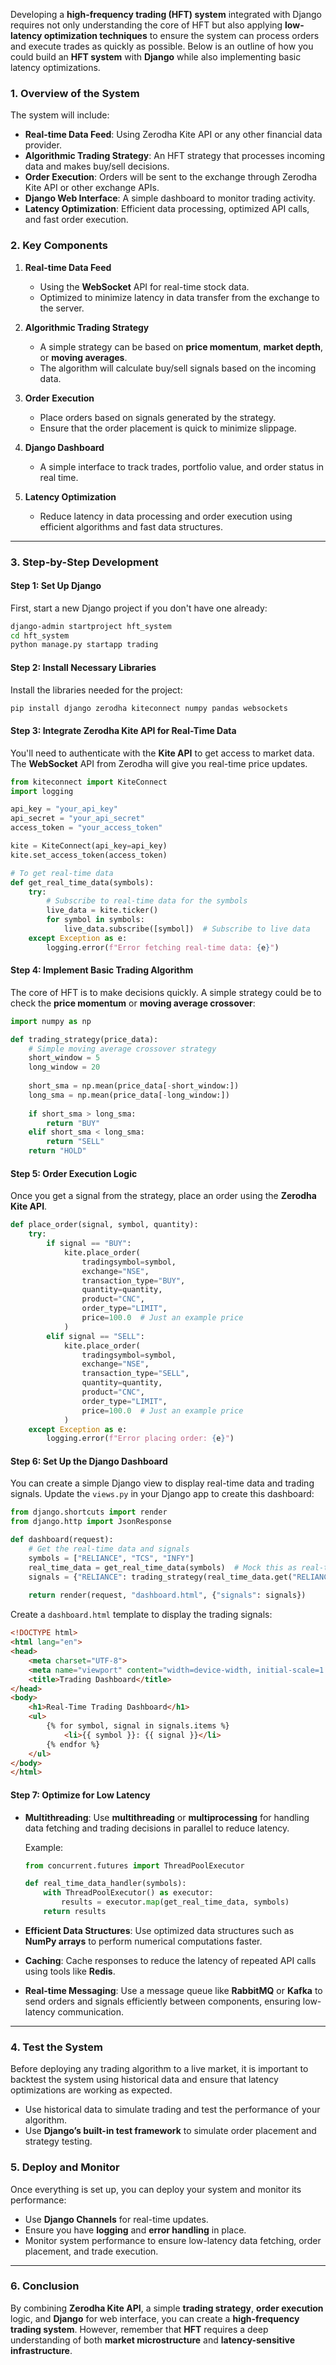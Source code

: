 Developing a **high-frequency trading (HFT) system** integrated with Django requires not only understanding the core of HFT but also applying **low-latency optimization techniques** to ensure the system can process orders and execute trades as quickly as possible. Below is an outline of how you could build an **HFT system** with **Django** while also implementing basic latency optimizations.

### 1. **Overview of the System**

The system will include:
- **Real-time Data Feed**: Using Zerodha Kite API or any other financial data provider.
- **Algorithmic Trading Strategy**: An HFT strategy that processes incoming data and makes buy/sell decisions.
- **Order Execution**: Orders will be sent to the exchange through Zerodha Kite API or other exchange APIs.
- **Django Web Interface**: A simple dashboard to monitor trading activity.
- **Latency Optimization**: Efficient data processing, optimized API calls, and fast order execution.

### 2. **Key Components**

1. **Real-time Data Feed**
   - Using the **WebSocket** API for real-time stock data.
   - Optimized to minimize latency in data transfer from the exchange to the server.

2. **Algorithmic Trading Strategy**
   - A simple strategy can be based on **price momentum**, **market depth**, or **moving averages**.
   - The algorithm will calculate buy/sell signals based on the incoming data.
   
3. **Order Execution**
   - Place orders based on signals generated by the strategy.
   - Ensure that the order placement is quick to minimize slippage.

4. **Django Dashboard**
   - A simple interface to track trades, portfolio value, and order status in real time.

5. **Latency Optimization**
   - Reduce latency in data processing and order execution using efficient algorithms and fast data structures.

---

### 3. **Step-by-Step Development**

#### Step 1: Set Up Django

First, start a new Django project if you don't have one already:

```bash
django-admin startproject hft_system
cd hft_system
python manage.py startapp trading
```

#### Step 2: Install Necessary Libraries

Install the libraries needed for the project:

```bash
pip install django zerodha kiteconnect numpy pandas websockets
```

#### Step 3: Integrate Zerodha Kite API for Real-Time Data

You'll need to authenticate with the **Kite API** to get access to market data. The **WebSocket** API from Zerodha will give you real-time price updates.

```python
from kiteconnect import KiteConnect
import logging

api_key = "your_api_key"
api_secret = "your_api_secret"
access_token = "your_access_token"

kite = KiteConnect(api_key=api_key)
kite.set_access_token(access_token)

# To get real-time data
def get_real_time_data(symbols):
    try:
        # Subscribe to real-time data for the symbols
        live_data = kite.ticker()
        for symbol in symbols:
            live_data.subscribe([symbol])  # Subscribe to live data
    except Exception as e:
        logging.error(f"Error fetching real-time data: {e}")
```

#### Step 4: Implement Basic Trading Algorithm

The core of HFT is to make decisions quickly. A simple strategy could be to check the **price momentum** or **moving average crossover**:

```python
import numpy as np

def trading_strategy(price_data):
    # Simple moving average crossover strategy
    short_window = 5
    long_window = 20
    
    short_sma = np.mean(price_data[-short_window:])
    long_sma = np.mean(price_data[-long_window:])
    
    if short_sma > long_sma:
        return "BUY"
    elif short_sma < long_sma:
        return "SELL"
    return "HOLD"
```

#### Step 5: Order Execution Logic

Once you get a signal from the strategy, place an order using the **Zerodha Kite API**.

```python
def place_order(signal, symbol, quantity):
    try:
        if signal == "BUY":
            kite.place_order(
                tradingsymbol=symbol,
                exchange="NSE",
                transaction_type="BUY",
                quantity=quantity,
                product="CNC",
                order_type="LIMIT",
                price=100.0  # Just an example price
            )
        elif signal == "SELL":
            kite.place_order(
                tradingsymbol=symbol,
                exchange="NSE",
                transaction_type="SELL",
                quantity=quantity,
                product="CNC",
                order_type="LIMIT",
                price=100.0  # Just an example price
            )
    except Exception as e:
        logging.error(f"Error placing order: {e}")
```

#### Step 6: Set Up the Django Dashboard

You can create a simple Django view to display real-time data and trading signals. Update the `views.py` in your Django app to create this dashboard:

```python
from django.shortcuts import render
from django.http import JsonResponse

def dashboard(request):
    # Get the real-time data and signals
    symbols = ["RELIANCE", "TCS", "INFY"]
    real_time_data = get_real_time_data(symbols)  # Mock this as real-time data
    signals = {"RELIANCE": trading_strategy(real_time_data.get("RELIANCE", []))}
    
    return render(request, "dashboard.html", {"signals": signals})
```

Create a `dashboard.html` template to display the trading signals:

```html
<!DOCTYPE html>
<html lang="en">
<head>
    <meta charset="UTF-8">
    <meta name="viewport" content="width=device-width, initial-scale=1.0">
    <title>Trading Dashboard</title>
</head>
<body>
    <h1>Real-Time Trading Dashboard</h1>
    <ul>
        {% for symbol, signal in signals.items %}
            <li>{{ symbol }}: {{ signal }}</li>
        {% endfor %}
    </ul>
</body>
</html>
```

#### Step 7: Optimize for Low Latency

- **Multithreading**: Use **multithreading** or **multiprocessing** for handling data fetching and trading decisions in parallel to reduce latency.
  
  Example:
  ```python
  from concurrent.futures import ThreadPoolExecutor

  def real_time_data_handler(symbols):
      with ThreadPoolExecutor() as executor:
          results = executor.map(get_real_time_data, symbols)
      return results
  ```

- **Efficient Data Structures**: Use optimized data structures such as **NumPy arrays** to perform numerical computations faster.

- **Caching**: Cache responses to reduce the latency of repeated API calls using tools like **Redis**.

- **Real-time Messaging**: Use a message queue like **RabbitMQ** or **Kafka** to send orders and signals efficiently between components, ensuring low-latency communication.

---

### 4. **Test the System**

Before deploying any trading algorithm to a live market, it is important to backtest the system using historical data and ensure that latency optimizations are working as expected.

- Use historical data to simulate trading and test the performance of your algorithm.
- Use **Django’s built-in test framework** to simulate order placement and strategy testing.

### 5. **Deploy and Monitor**

Once everything is set up, you can deploy your system and monitor its performance:
- Use **Django Channels** for real-time updates.
- Ensure you have **logging** and **error handling** in place.
- Monitor system performance to ensure low-latency data fetching, order placement, and trade execution.

---

### 6. **Conclusion**

By combining **Zerodha Kite API**, a simple **trading strategy**, **order execution** logic, and **Django** for web interface, you can create a **high-frequency trading system**. However, remember that **HFT** requires a deep understanding of both **market microstructure** and **latency-sensitive infrastructure**.
